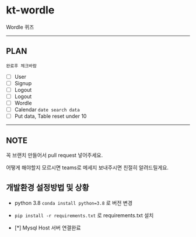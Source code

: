 # kt-wordle

Wordle 퀴즈

---

## PLAN

`완료후 체크바람`

- [ ] User
- [ ] Signup
- [ ] Logout
- [ ] Logout
- [ ] Wordle
- [ ] Calendar `date search data`
- [ ] Put data, Table reset under 10

---

## NOTE

꼭 브랜치 만들어서 pull request 넣어주세요.

어떻게 해야할지 모르시면 teams로 메세지 보내주시면 친절히 알려드릴게요.

## 개발환경 설정방법 및 상황

- python 3.8 `conda install python=3.8` 로 버전 변경
- `pip install -r requirements.txt` 로 requirements.txt 설치

- [*] Mysql Host 서버 연결완료
